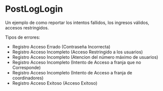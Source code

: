 # PostLogLogin
Un ejemplo de como reportar los intentos fallidos, los ingresos válidos, accesos restringidos.

Tipos de errores:
- Registro Acceso Errado (Contraseña Incorrecta)
- Registro Acceso Incompleto (Acceso Restringido a los usuarios)
- Registro Acceso Incompleto (Atencion del número máximo de usuarios)
- Registro Acceso Incompleto (Intento de Acceso a franja que no Corresponde)
- Registro Acceso Incompleto (Intento de Acceso a franja de coordinadores)
- Registro Acceso Exitoso (Acceso Exitoso)

